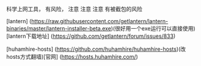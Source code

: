 科学上网工具， 有风险， 注意 注意 注意
有被截包的风险

[lantern]
(https://raw.githubusercontent.com/getlantern/lantern-binaries/master/lantern-installer-beta.exe)(很好用一个exe运行可以直接使用)
[lantern下载地址]
(https://github.com/getlantern/forum/issues/833)

[huhamhire-hosts]
(https://github.com/huhamhire/huhamhire-hosts)(改hosts方式翻墙)[官网]
(https://hosts.huhamhire.com/)
